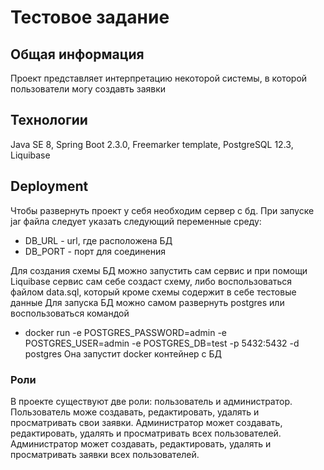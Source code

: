 # Тестовое задание

## Общая информация
Проект представляет интерпретацию некоторой системы, в которой пользователи могу создавть заявки

## Технологии
Java SE 8, Spring Boot 2.3.0, Freemarker template, PostgreSQL 12.3, Liquibase

## Deployment
Чтобы развернуть проект у себя необходим сервер с бд.
При запуске jar файла следует указать следующий переменные среду:
+ DB_URL - url,  где расположена БД
+ DB_PORT - порт для соединения

Для создания схемы БД можно запустить сам сервис и при помощи Liquibase сервис сам себе создаст схему, либо воспользоваться файлом data.sql, который кроме схемы содержит в себе тестовые данные
Для запуска БД можно самом развернуть postgres или воспользоваться командой
+ docker run -e POSTGRES_PASSWORD=admin -e POSTGRES_USER=admin -e POSTGRES_DB=test -p 5432:5432 -d postgres
Она запустит docker контейнер с БД

### Роли
В проекте существуют две роли: пользователь и администратор.
Пользователь може создавать, редактировать, удалять и просматривать свои заявки.
Администратор может создавать, редактировать, удалять и просматривать всех пользователей. 
Администратор может создавать, редактировать, удалять и просматривать заявки всех пользователей.

